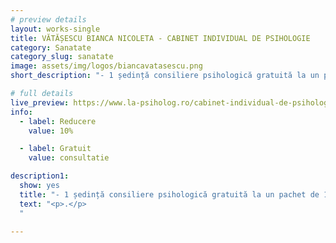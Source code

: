 ```yaml
---
# preview details
layout: works-single
title: VĂTĂȘESCU BIANCA NICOLETA - CABINET INDIVIDUAL DE PSIHOLOGIE
category: Sanatate
category_slug: sanatate
image: assets/img/logos/biancavatasescu.png
short_description: "- 1 ședință consiliere psihologică gratuită la un pachet de 10 sedințe psihoterapie copil <br> - 10% psihoterapie de familie"

# full details
live_preview: https://www.la-psiholog.ro/cabinet-individual-de-psihologie-vatasescu-bianca-nicoleta
info:
  - label: Reducere
    value: 10% 

  - label: Gratuit
    value: consultatie

description1:
  show: yes
  title: "- 1 ședință consiliere psihologică gratuită la un pachet de 10 sedințe psihoterapie copil <br> - 10% psihoterapie de familie"
  text: "<p>.</p>
  "

---
```

